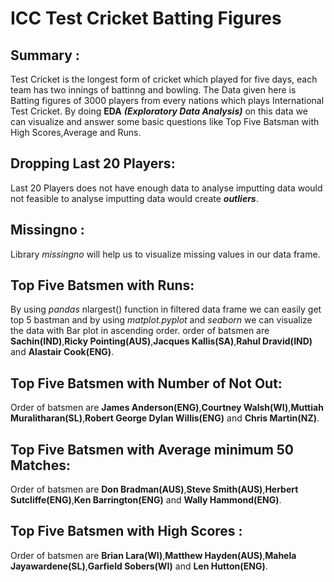 # ICC Test Cricket Batting Figures

## Summary :

  Test Cricket is the longest form of cricket which played for five days, each team has two innings of battinng  and bowling. The Data given here is Batting figures of 3000 players from every nations which plays International Test Cricket.
By  doing **EDA** ***(Exploratory Data Analysis)*** on this data we can visualize and answer some basic questions like Top Five Batsman with High Scores,Average and Runs.

## Dropping Last 20 Players:

  Last 20 Players does not have enough data to analyse imputting data would not feasible to analyse imputting data would create ***outliers***.
  
## Missingno :

  Library _missingno_ will help us to visualize missing values in our data frame.
  
## Top Five Batsmen with Runs:

  By using _pandas_ nlargest() function in filtered data frame we can easily get top 5 bastman and by using _matplot.pyplot_ and _seaborn_ we can visualize the data with Bar plot in ascending order.
order of batsmen are **Sachin(IND)**,**Ricky Pointing(AUS)**,**Jacques Kallis(SA)**,**Rahul Dravid(IND)** and **Alastair Cook(ENG)**.
  
## Top Five Batsmen with Number of Not Out:

  Order of batsmen are **James Anderson(ENG)**,**Courtney Walsh(WI)**,**Muttiah Muralitharan(SL)**,**Robert George Dylan Willis(ENG)** and **Chris Martin(NZ)**.
  
## Top Five Batsmen with Average minimum 50 Matches:

  Order of batsmen are **Don Bradman(AUS)**,**Steve Smith(AUS)**,**Herbert Sutcliffe(ENG)**,**Ken Barrington(ENG)** and **Wally Hammond(ENG)**.
  
## Top Five Batsmen with High Scores :

  Order of batsmen are **Brian Lara(WI)**,**Matthew Hayden(AUS)**,**Mahela Jayawardene(SL)**,**Garfield Sobers(WI)** and **Len Hutton(ENG)**.
